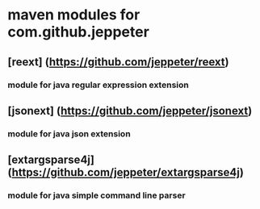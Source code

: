 # maven modules for com.github.jeppeter

## [reext] (https://github.com/jeppeter/reext)

### module for java regular expression extension

## [jsonext] (https://github.com/jeppeter/jsonext)

### module for java json extension

## [extargsparse4j] (https://github.com/jeppeter/extargsparse4j)

### module for java simple command line parser